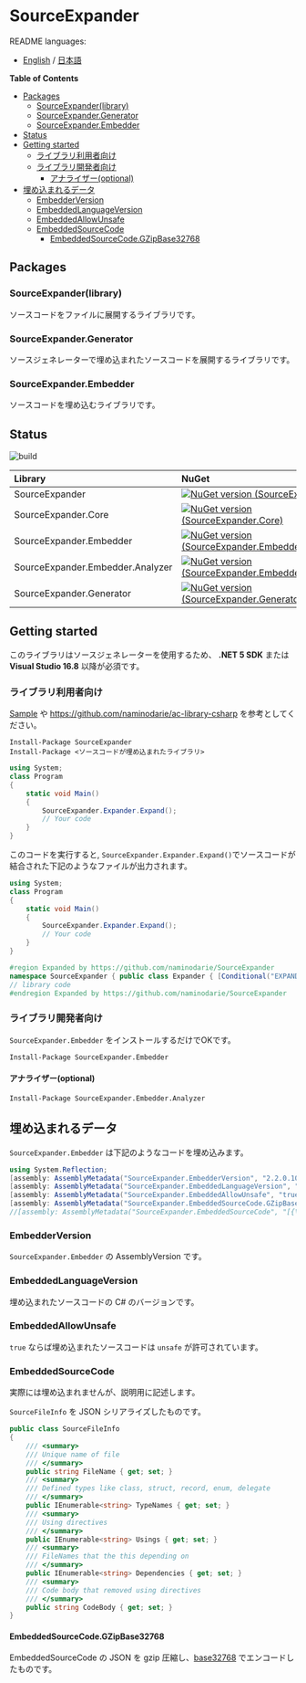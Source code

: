 # SourceExpander

README languages: 
- [English](README.md) / [日本語](README.ja.md)


<!-- START doctoc generated TOC please keep comment here to allow auto update -->
<!-- DON'T EDIT THIS SECTION, INSTEAD RE-RUN doctoc TO UPDATE -->
**Table of Contents**

- [Packages](#packages)
  - [SourceExpander(library)](#sourceexpanderlibrary)
  - [SourceExpander.Generator](#sourceexpandergenerator)
  - [SourceExpander.Embedder](#sourceexpanderembedder)
- [Status](#status)
- [Getting started](#getting-started)
  - [ライブラリ利用者向け](#%E3%83%A9%E3%82%A4%E3%83%96%E3%83%A9%E3%83%AA%E5%88%A9%E7%94%A8%E8%80%85%E5%90%91%E3%81%91)
  - [ライブラリ開発者向け](#%E3%83%A9%E3%82%A4%E3%83%96%E3%83%A9%E3%83%AA%E9%96%8B%E7%99%BA%E8%80%85%E5%90%91%E3%81%91)
    - [アナライザー(optional)](#%E3%82%A2%E3%83%8A%E3%83%A9%E3%82%A4%E3%82%B6%E3%83%BCoptional)
- [埋め込まれるデータ](#%E5%9F%8B%E3%82%81%E8%BE%BC%E3%81%BE%E3%82%8C%E3%82%8B%E3%83%87%E3%83%BC%E3%82%BF)
  - [EmbedderVersion](#embedderversion)
  - [EmbeddedLanguageVersion](#embeddedlanguageversion)
  - [EmbeddedAllowUnsafe](#embeddedallowunsafe)
  - [EmbeddedSourceCode](#embeddedsourcecode)
    - [EmbeddedSourceCode.GZipBase32768](#embeddedsourcecodegzipbase32768)

<!-- END doctoc generated TOC please keep comment here to allow auto update -->

## Packages

### SourceExpander(library)

ソースコードをファイルに展開するライブラリです。


### SourceExpander.Generator

ソースジェネレーターで埋め込まれたソースコードを展開するライブラリです。


### SourceExpander.Embedder

ソースコードを埋め込むライブラリです。

## Status

![build](https://github.com/naminodarie/SourceExpander/workflows/Build-Release-Publish/badge.svg?branch=master)

|Library|NuGet|
|:---|:---|
|SourceExpander|[![NuGet version (SourceExpander)](https://img.shields.io/nuget/v/SourceExpander.svg?style=flat-square)](https://www.nuget.org/packages/SourceExpander/)|
|SourceExpander.Core|[![NuGet version (SourceExpander.Core)](https://img.shields.io/nuget/v/SourceExpander.Core.svg?style=flat-square)](https://www.nuget.org/packages/SourceExpander.Core/)|
|SourceExpander.Embedder|[![NuGet version (SourceExpander.Embedder)](https://img.shields.io/nuget/v/SourceExpander.Embedder.svg?style=flat-square)](https://www.nuget.org/packages/SourceExpander.Embedder/)|
|SourceExpander.Embedder.Analyzer|[![NuGet version (SourceExpander.Embedder.Analyzer)](https://img.shields.io/nuget/v/SourceExpander.Embedder.Analyzer.svg?style=flat-square)](https://www.nuget.org/packages/SourceExpander.Embedder.Analyzer/)|
|SourceExpander.Generator|[![NuGet version (SourceExpander.Generator)](https://img.shields.io/nuget/v/SourceExpander.Generator.svg?style=flat-square)](https://www.nuget.org/packages/SourceExpander.Generator/)|

## Getting started

このライブラリはソースジェネレーターを使用するため、 **.NET 5 SDK** または **Visual Studio 16.8** 以降が必須です。

### ライブラリ利用者向け

[Sample](/Sample) や https://github.com/naminodarie/ac-library-csharp を参考としてください。

```
Install-Package SourceExpander
Install-Package <ソースコードが埋め込まれたライブラリ>
```

```C#
using System;
class Program
{
    static void Main()
    {
        SourceExpander.Expander.Expand();
        // Your code
    }
}
```

このコードを実行すると, `SourceExpander.Expander.Expand()`でソースコードが結合された下記のようなファイルが出力されます。

```C#
using System;
class Program
{
    static void Main()
    {
        SourceExpander.Expander.Expand();
        // Your code
    }
}

#region Expanded by https://github.com/naminodarie/SourceExpander
namespace SourceExpander { public class Expander { [Conditional("EXPANDER")] public static void Expand(string inputFilePath = null, string outputFilePath = null, bool ignoreAnyError = true) { } public static string ExpandString(string inputFilePath = null, bool ignoreAnyError = true) { return ""; } } } 
// library code
#endregion Expanded by https://github.com/naminodarie/SourceExpander
```

### ライブラリ開発者向け

`SourceExpander.Embedder` をインストールするだけでOKです。

```
Install-Package SourceExpander.Embedder
```

#### アナライザー(optional)

```
Install-Package SourceExpander.Embedder.Analyzer
```

## 埋め込まれるデータ

`SourceExpander.Embedder` は下記のようなコードを埋め込みます。

```C#
using System.Reflection;
[assembly: AssemblyMetadata("SourceExpander.EmbedderVersion", "2.2.0.101")]
[assembly: AssemblyMetadata("SourceExpander.EmbeddedLanguageVersion", "2")]
[assembly: AssemblyMetadata("SourceExpander.EmbeddedAllowUnsafe", "true")]
[assembly: AssemblyMetadata("SourceExpander.EmbeddedSourceCode.GZipBase32768", "㘅桠ҠҠԀᏕ䴾阺㹈斪筟楸厮嫉盆炚磈臤梽胍㦬竂帙詪煩㔬樄ᗗ踜鲯诇ᠩ珱䪜䐽闾鱏珣茙灸䏙⨧㤄寨砳⬅ស䮙松Ꝉ㥅䱀餯ꃣ虱嫁榏㪰糰蝃技夛䥘谼礞䐿斄禕蚷屔彺㪪賳鱥䝢鰨覶⬴誼⬼獬鞨胒宝䭴摺眚䅗䃝䚏隻嫻痛簴Ꜿ変⇣㇋聼欈Ꭽ墷霶勎嶐窢銖㤁┠䁺⠛缧䋹凬☂䁸栣僼邐䑹瘜蛭諠賿㨚咈鍂ꄱ禱唨毊崨叼緭䥜榄闺䦖麷䘘㨵ᖶ琜鎎ᰇ髎飭㪬採ꅈ㥞盧䢽䃘煃⬘喔渻莖案ᯋ硟ꋛ叝谴缄ꍢ⋗溁ᣒ颂浢ꍈꉭ㑆焤鹠杳煄㾳䴡䂱㙽楯裦鷬梙掫取颤⩑㰑㕋ꂤ碎麓㾕昖啘繅餬簚盎鍣䨽籭詽绑襌硲❞擧ꌥ膩辪聫㭒珥㴟囓䓖焜铽痢ꊆꍼᓥ囦纇維Ⲡ㤬垇螇感縋㼎砾褳強襓瀕樥阵瀭蜺兔峃絻藈萢饑㶬櫊綖嶅鏕㻶坶禵䓓Ⴐ咇詤煑⬐毱㱒獅鐥椳䖑ᙋ冄㴼㗭隯顑命貽职葅苫⢸栚䀹䢳噂槝䲰䰮⇷ᔈ⎙䕪絑㝖垿䞉場珟䉛㰭䵶日憭蕼馣㸩涴䓋䃇懚鹯琥镌ⴊ電萞猛流癊⏔恚Ԉң")]
//[assembly: AssemblyMetadata("SourceExpander.EmbeddedSourceCode", "[{\"CodeBody\":\"namespace SampleLibrary { public static class Bit { [MethodImpl(MethodImplOptions.AggressiveInlining)] public static int ExtractLowestSetBit(int n) { if (Bmi1.IsSupported) { return (int)Bmi1.ExtractLowestSetBit((uint)n); } return n & -n; } } } \",\"Dependencies\":[],\"FileName\":\"_SampleLibrary>Bit.cs\",\"TypeNames\":[\"SampleLibrary.Bit\"],\"Usings\":[\"using System.Runtime.CompilerServices;\",\"using System.Runtime.Intrinsics.X86;\"]},{\"CodeBody\":\"namespace SampleLibrary { public static class Put { private static readonly Xorshift rnd = new Xorshift(); public static void WriteRandom() { Trace.WriteLine(rnd.Next()); } } } \",\"Dependencies\":[\"_SampleLibrary>Xorshift.cs\"],\"FileName\":\"_SampleLibrary>Put.cs\",\"TypeNames\":[\"SampleLibrary.Put\"],\"Usings\":[\"using System.Diagnostics;\"]},{\"CodeBody\":\"namespace SampleLibrary { public class Xorshift : Random { private uint x = 123456789; private uint y = 362436069; private uint z = 521288629; private uint w; private static readonly Random rnd = new Random(); public Xorshift() : this(rnd.Next()) { } public Xorshift(int seed) { w = (uint)seed; } protected override double Sample() { return InternalSample() * (1.0 \\/ uint.MaxValue); } private uint InternalSample() { uint t = x ^ (x << 11); x = y; y = z; z = w; return w = (w ^ (w >> 19)) ^ (t ^ (t >> 8)); } } } \",\"Dependencies\":[],\"FileName\":\"_SampleLibrary>Xorshift.cs\",\"TypeNames\":[\"SampleLibrary.Xorshift\"],\"Usings\":[\"using System;\"]}]")]
```


### EmbedderVersion

`SourceExpander.Embedder` の AssemblyVersion です。

### EmbeddedLanguageVersion

埋め込まれたソースコードの C# のバージョンです。

### EmbeddedAllowUnsafe

`true` ならば埋め込まれたソースコードは `unsafe` が許可されています。

### EmbeddedSourceCode

実際には埋め込まれませんが、説明用に記述します。

`SourceFileInfo` を JSON シリアライズしたものです。

```C#
public class SourceFileInfo
{
    /// <summary>
    /// Unique name of file
    /// </summary>
    public string FileName { get; set; }
    /// <summary>
    /// Defined types like class, struct, record, enum, delegate
    /// </summary>
    public IEnumerable<string> TypeNames { get; set; }
    /// <summary>
    /// Using directives
    /// </summary>
    public IEnumerable<string> Usings { get; set; }
    /// <summary>
    /// FileNames that the this depending on
    /// </summary>
    public IEnumerable<string> Dependencies { get; set; }
    /// <summary>
    /// Code body that removed using directives
    /// </summary>
    public string CodeBody { get; set; }
}
```

#### EmbeddedSourceCode.GZipBase32768

EmbeddedSourceCode の JSON を gzip 圧縮し、[base32768](https://github.com/naminodarie/Base32768/) でエンコードしたものです。
